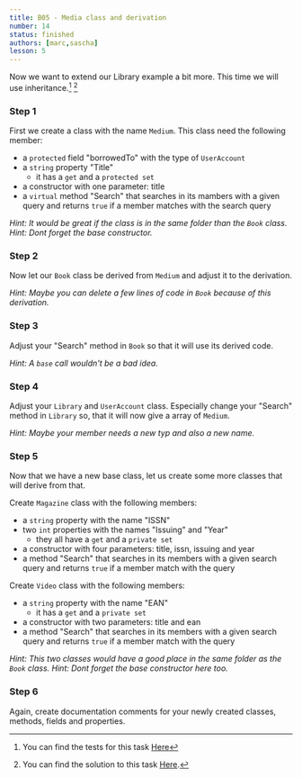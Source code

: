 ```yaml
---
title: B05 - Media class and derivation
number: 14
status: finished
authors: [marc,sascha]
lesson: 5
---
```


Now we want to extend our Library example a bit more. This time we will use inheritance.[^tests] [^solution]

[^tests]:
    You can find the tests for this task [Here](https://github.com/satkowski/csharp-lessons-exercise-solutions/tree/master/lesson_05/B05_media/Tests)

[^solution]:
    You can find the solution to this task [Here](https://github.com/satkowski/csharp-lessons-exercise-solutions/tree/master/lesson_05/B05_media/ExerciseSolution/).

### Step 1

First we create a class with the name `Medium`. This class need the following member:

- a `protected` field "borrowedTo" with the type of `UserAccount`
- a `string` property "Title"
  - it has a `get` and a `protected set`
- a constructor with one parameter: title
- a `virtual` method "Search" that searches in its mambers with a given query and returns `true` if a member matches with the search query

*Hint: It would be great if the class is in the same folder than the `Book` class.*
*Hint: Dont forget the base constructor.*

### Step 2

Now let our `Book` class be derived from `Medium` and adjust it to the derivation. 

*Hint: Maybe you can delete a few lines of code in `Book` because of this derivation.*

### Step 3

Adjust your "Search" method in `Book` so that it will use its derived code.

*Hint: A `base` call wouldn't be a bad idea.*

### Step 4

Adjust your `Library` and `UserAccount` class.
Especially change your "Search" method in `Library` so, that it will now give a array of `Medium`.

*Hint: Maybe your member needs a new typ and also a new name.*

### Step 5

Now that we have a new base class, let us create some more classes that will derive from that.

Create `Magazine` class with the following members:
- a `string` property with the name "ISSN"
- two `int` properties with the names "Issuing" and "Year"
  - they all have a `get` and a `private set`
- a constructor with four parameters: title, issn, issuing and year
- a method "Search" that searches in its members with a given search query and returns `true` if a member match with the query

Create `Video` class with the following members:
- a `string` property with the name "EAN"
  - it has a `get` and a `private set`
- a constructor with two parameters: title and ean
- a method "Search" that searches in its members with a given search query and returns `true` if a member match with the query

*Hint: This two classes would have a good place in the same folder as the `Book` class.*
*Hint: Dont forget the base constructor here too.*

### Step 6

Again, create documentation comments for your newly created classes, methods, fields and properties.
